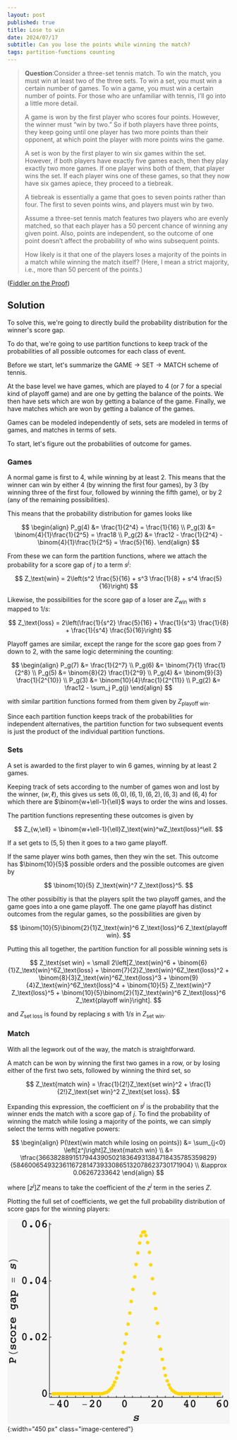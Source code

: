 ```yaml
---
layout: post
published: true
title: Lose to win
date: 2024/07/17
subtitle: Can you lose the points while winning the match?
tags: partition-functions counting
---
```


>**Question**:Consider a three-set tennis match. To win the match, you must win at least two of the three sets. To win a set, you must win a certain number of games. To win a game, you must win a certain number of points. For those who are unfamiliar with tennis, I’ll go into a little more detail.
>
>A game is won by the first player who scores four points. However, the winner must “win by two.” So if both players have three points, they keep going until one player has two more points than their opponent, at which point the player with more points wins the game.
>
>A set is won by the first player to win six games within the set. However, if both players have exactly five games each, then they play exactly two more games. If one player wins both of them, that player wins the set. If each player wins one of these games, so that they now have six games apiece, they proceed to a tiebreak.
>
>A tiebreak is essentially a game that goes to seven points rather than four. The first to seven points wins, and players must win by two.
>
>Assume a three-set tennis match features two players who are evenly matched, so that each player has a $50$ percent chance of winning any given point. Also, points are independent, so the outcome of one point doesn’t affect the probability of who wins subsequent points.
>
>How likely is it that one of the players loses a majority of the points in a match while winning the match itself? (Here, I mean a strict majority, i.e., more than $50$ percent of the points.)

([Fiddler on the Proof](https://thefiddler.substack.com/p/can-you-fail-to-lose-the-tennis-match))

## Solution

To solve this, we're going to directly build the probability distribution for the winner's score gap.

To do that, we're going to use partition functions to keep track of the probabilities of all possible outcomes for each class of event. 

Before we start, let's summarize the $\text{GAME}\rightarrow\text{SET}\rightarrow\text{MATCH}$ scheme of tennis. 

At the base level we have games, which are played to $4$ (or $7$ for a special kind of playoff game) and are one by getting the balance of the points. We then have sets which are won by getting a balance of the game. Finally, we have matches which are won by getting a balance of the games. 

Games can be modeled independently of sets, sets are modeled in terms of games, and matches in terms of sets.

To start, let's figure out the probabilities of outcome for games.

### Games

A normal game is first to $4,$ while winning by at least $2.$ This means that the winner can win by either $4$ (by winning the first four games), by $3$ (by winning three of the first four, followed by winning the fifth game), or by $2$ (any of the remaining possibilities).

This means that the probability distribution for games looks like

$$ 
  \begin{align}
    P_g(4) &= \frac{1}{2^4} = \frac{1}{16} \\
    P_g(3) &= \binom{4}{1}\frac{1}{2^5} = \frac18 \\
    P_g(2) &= \frac12 - \frac{1}{2^4} - \binom{4}{1}\frac{1}{2^5} = \frac{5}{16}.
  \end{align}
$$

From these we can form the partition functions, where we attach the probability for a score gap of $j$ to a term $s^j:$

$$ Z_\text{win} = 2\left(s^2 \frac{5}{16} + s^3 \frac{1}{8} + s^4 \frac{5}{16}\right) $$

Likewise, the possibilities for the score gap of a loser are $Z_\text{win}$ with $s$ mapped to $1/s:$

$$ Z_\text{loss} = 2\left(\frac{1}{s^2} \frac{5}{16} + \frac{1}{s^3} \frac{1}{8} + \frac{1}{s^4} \frac{5}{16}\right) $$

Playoff games are similar, except the range for the score gap goes from $7$ down to $2,$ with the same logic determining the counting:

$$
  \begin{align}
    P_g(7) &= \frac{1}{2^7} \\
    P_g(6) &= \binom{7}{1} \frac{1}{2^8} \\
    P_g(5) &= \binom{8}{2} \frac{1}{2^9} \\
    P_g(4) &= \binom{9}{3} \frac{1}{2^{10}} \\ 
    P_g(3) &= \binom{10}{4}\frac{1}{2^{11}} \\ 
    P_g(2) &= \frac12 - \sum_j P_g(j)
  \end{align}
$$

with similar partition functions formed from them given by $Z_\text{playoff win}.$

Since each partition function keeps track of the probabilities for independent alternatives, the partition function for two subsequent events is just the product of the individual partition functions.

### Sets

A set is awarded to the first player to win $6$ games, winning by at least $2$ games. 

Keeping track of sets according to the number of games won and lost by the winner, $(w,\ell),$ this gives us sets $(6,0),(6,1),(6,2),(6,3)$ and $(6,4)$ for which there are $\binom{w+\ell-1}{\ell}$ ways to order the wins and losses.

The partition functions representing these outcomes is given by 

$$ Z_{w,\ell} = \binom{w+\ell-1}{\ell}Z_\text{win}^wZ_\text{loss}^\ell. $$

If a set gets to $(5,5)$ then it goes to a two game playoff. 

If the same player wins both games, then they win the set. This outcome has $\binom{10}{5}$ possible orders and the possible outcomes are given by

$$ \binom{10}{5} Z_\text{win}^7 Z_\text{loss}^5. $$

The other possibiltiy is that the players split the two playoff games, and the game goes into a one game playoff. The one game playoff has distinct outcomes from the regular games, so the possibilities are given by

$$ \binom{10}{5}\binom{2}{1}Z_\text{win}^6 Z_\text{loss}^6 Z_\text{playoff win}. $$

Putting this all together, the partition function for all possible winning sets is

$$ Z_\text{set win} = \small 2\left[Z_\text{win}^6 + \binom{6}{1}Z_\text{win}^6Z_\text{loss} + \binom{7}{2}Z_\text{win}^6Z_\text{loss}^2 + \binom{8}{3}Z_\text{win}^6Z_\text{loss}^3 + \binom{9}{4}Z_\text{win}^6Z_\text{loss}^4 + \binom{10}{5} Z_\text{win}^7 Z_\text{loss}^5 + \binom{10}{5}\binom{2}{1}Z_\text{win}^6 Z_\text{loss}^6 Z_\text{playoff win}\right]. $$

and $Z_\text{set loss}$ is found by replacing $s$ with $1/s$ in $Z_\text{set win}.$

### Match

With all the legwork out of the way, the match is straightforward. 

A match can be won by winning the first two games in a row, or by losing either of the first two sets, followed by winning the third set, so

$$ Z_\text{match win} = \frac{1}{2!}Z_\text{set win}^2 + \frac{1}{2!}Z_\text{set win}^2 Z_\text{set loss}. $$

Expanding this expression, the coefficient on $s^j$ is the probability that the winner ends the match with a score gap of $j.$ To find the probability of winning the match while losing a majority of the points, we can simply select the terms with negative powers:

$$ 
  \begin{align}
    P(\text{win match while losing on points}) &= \sum_{j<0} \left[z^j\right]Z_\text{match win} \\
      &= \tfrac{366382889151794439050218364931384718435785359829}{5846006549323611672814739330865132078623730171904} \\
      &\approx 0.06267233642 
  \end{align}
$$

where $\left[z^j\right]Z$ means to take the coefficient of the $z^j$ term in the series $Z.$

Plotting the full set of coefficients, we get the full probability distribution of score gaps for the winning players: 

![](/img/2024-07-17-score-gap-plot.png){:width="450 px" class="image-centered"}

<br>

